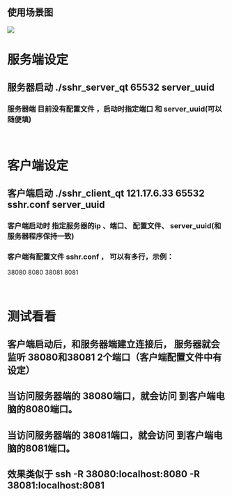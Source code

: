 ## 使用场景图  

![](/home/wu/nvme/qt-workspace/sshr_server_qt/sshr_serer_qt使用场景图.bmp) 


# 服务端设定
## 服务器启动  ./sshr_server_qt 65532 server_uuid
### 服务器端 目前没有配置文件 ，启动时指定端口 和 server_uuid(可以随便填)

<br/>

# 客户端设定
## 客户端启动 ./sshr_client_qt 121.17.6.33 65532 sshr.conf server_uuid
### 客户端启动时 指定服务器的ip 、端口、 配置文件、 server_uuid(和服务器程序保持一致)
### 客户端有配置文件 sshr.conf ， 可以有多行，示例：

38080 8080
38081 8081


<br/>

# 测试看看
## 客户端启动后，和服务器端建立连接后， 服务器就会监听 38080和38081 2个端口（客户端配置文件中有设定）
## 当访问服务器端的 38080端口，就会访问 到客户端电脑的8080端口。
## 当访问服务器端的 38081端口，就会访问 到客户端电脑的8081端口。
## 效果类似于 ssh -R 38080:localhost:8080 -R 38081:localhost:8081









 